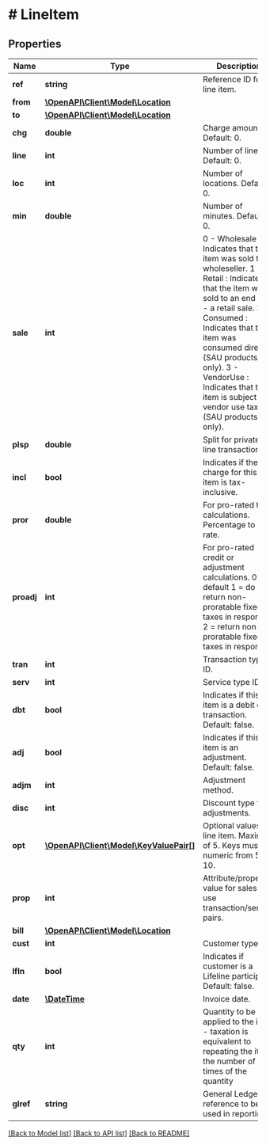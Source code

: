 # # LineItem

## Properties

Name | Type | Description | Notes
------------ | ------------- | ------------- | -------------
**ref** | **string** | Reference ID for line item. | [optional]
**from** | [**\OpenAPI\Client\Model\Location**](Location.md) |  | [optional]
**to** | [**\OpenAPI\Client\Model\Location**](Location.md) |  | [optional]
**chg** | **double** | Charge amount.  Default: 0. | [optional]
**line** | **int** | Number of lines.  Default: 0. | [optional]
**loc** | **int** | Number of locations.  Default: 0. | [optional]
**min** | **double** | Number of minutes.  Default: 0. | [optional]
**sale** | **int** | 0 - Wholesale : Indicates that the item was sold to a wholeseller.  1 - Retail : Indicates that the item was sold to an end user - a retail sale.  2 - Consumed : Indicates that the item was consumed directly (SAU products only).  3 - VendorUse : Indicates that the item is subject to vendor use tax (SAU products only). | [optional]
**plsp** | **double** | Split for private-line transactions. | [optional]
**incl** | **bool** | Indicates if the charge for this line item is tax-inclusive. | [optional]
**pror** | **double** | For pro-rated tax calculations. Percentage to pro-rate. | [optional]
**proadj** | **int** | For pro-rated credit or adjustment calculations.  0 &#x3D; default  1 &#x3D; do not return non-proratable fixed taxes in response  2 &#x3D; return non-proratable fixed taxes in response | [optional]
**tran** | **int** | Transaction type ID. | [optional]
**serv** | **int** | Service type ID. | [optional]
**dbt** | **bool** | Indicates if this line item is a debit card transaction.  Default: false. | [optional]
**adj** | **bool** | Indicates if this line item is an adjustment.  Default: false. | [optional]
**adjm** | **int** | Adjustment method. | [optional]
**disc** | **int** | Discount type for adjustments. | [optional]
**opt** | [**\OpenAPI\Client\Model\KeyValuePair[]**](KeyValuePair.md) | Optional values for line item. Maximum of 5. Keys must be numeric from 5 to 10. | [optional]
**prop** | **int** | Attribute/property value for sales and use transaction/service pairs. | [optional]
**bill** | [**\OpenAPI\Client\Model\Location**](Location.md) |  | [optional]
**cust** | **int** | Customer type. | [optional]
**lfln** | **bool** | Indicates if customer is a Lifeline participant.  Default: false. | [optional]
**date** | [**\DateTime**](\DateTime.md) | Invoice date. | [optional]
**qty** | **int** | Quantity to be applied to the item - taxation is equivalent to repeating the item the number of times of the quantity | [optional]
**glref** | **string** | General Ledger reference to be used in reporting | [optional]

[[Back to Model list]](../../README.md#models) [[Back to API list]](../../README.md#endpoints) [[Back to README]](../../README.md)
